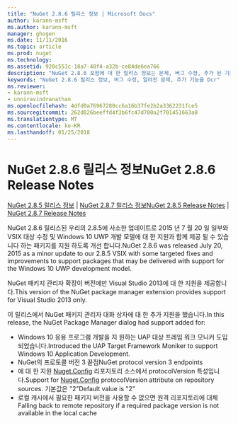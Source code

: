 ```yaml
---
title: "NuGet 2.8.6 릴리스 정보 | Microsoft Docs"
author: karann-msft
ms.author: karann-msft
manager: ghogen
ms.date: 11/11/2016
ms.topic: article
ms.prod: nuget
ms.technology: 
ms.assetid: 920c551c-18a7-40f4-a32b-ce84de6ea766
description: "NuGet 2.8.6 포함에 대 한 릴리스 정보는 문제, 버그 수정, 추가 된 기능 및 Dcr 알려져 있습니다."
keywords: "NuGet 2.8.6 릴리스 정보, 버그 수정, 알려진 문제, 추가 기능을 Dcr"
ms.reviewer:
- karann-msft
- unniravindranathan
ms.openlocfilehash: 4dfd0a76967280cc6a16b37fe2b2a3362231fce5
ms.sourcegitcommit: 262d026beeffd4f3b6fc47d780a2f701451663a8
ms.translationtype: MT
ms.contentlocale: ko-KR
ms.lasthandoff: 01/25/2018
---
```

# <a name="nuget-286-release-notes"></a><span data-ttu-id="917f8-104">NuGet 2.8.6 릴리스 정보</span><span class="sxs-lookup"><span data-stu-id="917f8-104">NuGet 2.8.6 Release Notes</span></span>

<span data-ttu-id="917f8-105">[NuGet 2.8.5 릴리스 정보](../release-notes/nuget-2.8.5.md) | [NuGet 2.8.7 릴리스 정보](../release-notes/nuget-2.8.7.md)</span><span class="sxs-lookup"><span data-stu-id="917f8-105">[NuGet 2.8.5 Release Notes](../release-notes/nuget-2.8.5.md) | [NuGet 2.8.7 Release Notes](../release-notes/nuget-2.8.7.md)</span></span>

<span data-ttu-id="917f8-106">NuGet 2.8.6 릴리스된 우리의 2.8.5에 사소한 업데이트로 2015 년 7 월 20 일 일부와 VSIX 대상 수정 및 Windows 10 UWP 개발 모델에 대 한 지원과 함께 제공 될 수 있습니다 하는 패키지를 지원 하도록 개선 합니다.</span><span class="sxs-lookup"><span data-stu-id="917f8-106">NuGet 2.8.6 was released July 20, 2015 as a minor update to our 2.8.5 VSIX with some targeted fixes and improvements to support packages that may be delivered with support for the Windows 10 UWP development model.</span></span>

<span data-ttu-id="917f8-107">NuGet 패키지 관리자 확장이 버전에만 Visual Studio 2013에 대 한 지원을 제공합니다.</span><span class="sxs-lookup"><span data-stu-id="917f8-107">This version of the NuGet package manager extension provides support for Visual Studio 2013 only.</span></span>

<span data-ttu-id="917f8-108">이 릴리스에서 NuGet 패키지 관리자 대화 상자에 대 한 추가 지원을 했습니다.</span><span class="sxs-lookup"><span data-stu-id="917f8-108">In this release, the NuGet Package Manager dialog had support added for:</span></span>

* <span data-ttu-id="917f8-109">Windows 10 응용 프로그램 개발을 지 원하는 UAP 대상 프레임 워크 모니커 도입 되었습니다.</span><span class="sxs-lookup"><span data-stu-id="917f8-109">Introduced the UAP Target Framework Moniker to support Windows 10 Application Development.</span></span>
* <span data-ttu-id="917f8-110">NuGet의 프로토콜 버전 3 끝점</span><span class="sxs-lookup"><span data-stu-id="917f8-110">NuGet protocol version 3 endpoints</span></span>
* <span data-ttu-id="917f8-111">에 대 한 지원 [Nuget.Config](../consume-packages/configuring-nuget-behavior.md) 리포지토리 소스에서 protocolVersion 특성입니다.</span><span class="sxs-lookup"><span data-stu-id="917f8-111">Support for [Nuget.Config](../consume-packages/configuring-nuget-behavior.md) protocolVersion attribute on repository sources.</span></span> <span data-ttu-id="917f8-112">기본값은 "2"</span><span class="sxs-lookup"><span data-stu-id="917f8-112">Default value is "2"</span></span>
* <span data-ttu-id="917f8-113">로컬 캐시에서 필요한 패키지 버전을 사용할 수 없으면 원격 리포지토리에 대체</span><span class="sxs-lookup"><span data-stu-id="917f8-113">Falling back to remote repository if a required package version is not available in the local cache</span></span>